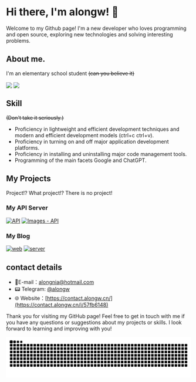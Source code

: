 # Hi there, I'm alongw! 👋

Welcome to my Github page! I'm a new developer who loves programming and open source, exploring new technologies and solving interesting problems.

## About me.

I'm an elementary school student ~~(can you believe it)~~

<p>
      <img
        src="https://github-readme-stats.vercel.app/api?username=alongw&show_icons=true&theme=buefy&include_all_commits=true&count_private=true&hide_rank=true"
        style="height: 200px"
        align="center"
      />
      <img
        src="https://github-readme-stats.vercel.app/api/top-langs/?username=alongw&layout=compact&card_width=320"
        height="200"
        align="center"
      />
    </p>

## Skill

~~(Don't take it seriously.)~~

- Proficiency in lightweight and efficient development techniques and modern and efficient development models (ctrl+c ctrl+v).
- Proficiency in turning on and off major application development platforms.
- Proficiency in installing and uninstalling major code management tools.
- Programming of the main facets Google and ChatGPT.

## My Projects

Project!? What project!? There is no project!


### My API Server

[![API](https://github-readme-stats.vercel.app/api/pin/?username=alongw&repo=nia-api)](https://github.com/alongw/nia-api)
[![Images - API](https://github-readme-stats.vercel.app/api/pin/?username=alongw&repo=nia-images)](https://github.com/alongw/nia-images)

### My Blog

[![web](https://github-readme-stats.vercel.app/api/pin/?username=liyxiblog&repo=web)](https://github.com/liyxiblog/web)
[![server](https://github-readme-stats.vercel.app/api/pin/?username=liyxiblog&repo=server)](https://github.com/liyxiblog/server)

## contact details

- 📧E-mail：[alongnia@hotmail.com](mailto:alongnia@hotmail.com)
- 📟 Telegram: [@alongw](https://alongw.t.me/)
- 🌐 Website：[https://contact.alongw.cn/](https://contact.alongw.cn/i/57fb6148)

Thank you for visiting my GitHub page! Feel free to get in touch with me if you have any questions or suggestions about my projects or skills. I look forward to learning and improving with you!


<picture>
  <source media="(prefers-color-scheme: dark)" srcset="https://raw.githubusercontent.com/alongw/alongw/snakes/github-contribution-grid-snake-dark.svg">
  <source media="(prefers-color-scheme: light)" srcset="https://raw.githubusercontent.com/alongw/alongw/snakes/github-contribution-grid-snake.svg">
  <img alt="github contribution grid snake animation" src="https://raw.githubusercontent.com/alongw/alongw/snakes/github-contribution-grid-snake.svg">
</picture>
